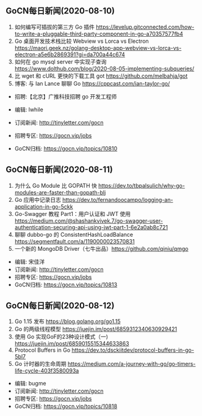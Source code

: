 ## GoCN每日新闻(2020-08-10)

1. 如何编写可插拔的第三方 Go 插件 https://levelup.gitconnected.com/how-to-write-a-pluggable-third-party-component-in-go-a70357577fb4
2. Go 桌面开发技术栈比较 Webview vs Lorca vs Electron https://maori.geek.nz/golang-desktop-app-webview-vs-lorca-vs-electron-a5e6b2869391?gi=da700a44c674
3. 如何在 go mysql server 中实现子查询 https://www.dolthub.com/blog/2020-08-05-implementing-subqueries/
4. 比 wget 和 cURL 更快的下载工具 got https://github.com/melbahja/got
5. 博客: 与 Ian Lance 聊聊 Go https://cppcast.com/ian-taylor-go/

- 招聘:【北京】广推科技招聘 go 开发工程师

- 编辑: lwhile
- 订阅新闻: http://tinyletter.com/gocn
- 招聘专区: https://gocn.vip/jobs
- GoCN归档: https://gocn.vip/topics/10810


## GoCN每日新闻(2020-08-11)

1. 为什么 Go Module 比 GOPATH 快 https://dev.to/tbpalsulich/why-go-modules-are-faster-than-gopath-blj
2. Go 应用中记录日志 https://dev.to/fernandoocampo/logging-an-application-in-go-5ckk
3. Go-Swagger 教程 Part1：用户认证和 JWT 使用 https://medium.com/@shashankvivek.7/go-swagger-user-authentication-securing-api-using-jwt-part-1-6e2a0ab8c721
4. 聊聊 dubbo-go 的 ConsistentHashLoadBalance https://segmentfault.com/a/1190000023570831
5. 一个新的 MongoDB Driver（七牛出品）https://github.com/qiniu/qmgo

- 编辑: 宋佳洋
- 订阅新闻: http://tinyletter.com/gocn
- 招聘专区: https://gocn.vip/jobs
- GoCN归档: https://gocn.vip/topics/10813


## GoCN每日新闻(2020-08-12)

1. Go 1.15 发布 https://blog.golang.org/go1.15
2. Go 的两级线程模型 https://juejin.im/post/6859312340630929421
3. 使用 Go 实现GoF的23种设计模式（一) https://juejin.im/post/6859015515344633863
4. Protocol Buffers in Go https://dev.to/dsckiitdev/protocol-buffers-in-go-5bl7
5. Go 计时器的生命周期 https://medium.com/a-journey-with-go/go-timers-life-cycle-403f3580093a

- 编辑: bugme
- 订阅新闻: http://tinyletter.com/gocn
- 招聘专区: https://gocn.vip/jobs
- GoCN归档: https://gocn.vip/topics/10818